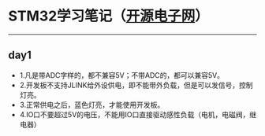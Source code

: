 # STM32学习笔记（[开源电子网](http://www.openedv.com/forum.php)）
-----
## day1
- 1.凡是带ADC字样的，都不兼容5V；不带ADC的，都可以兼容5V。
- 2.开发板不支持JLINK给外设供电，即不能带外负载，但是可以发信号，控制灯亮。
- 3.正常供电之后，蓝色灯亮，才能使用开发板。
- 4.IO口不要超过5V的电压，不能用IO口直接驱动感性负载（电机，电磁阀，继电器）
